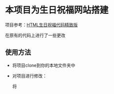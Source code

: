 # 本项目为生日祝福网站搭建

项目参考：[HTML生日祝福代码精致版](https://www.bilibili.com/video/BV1MK411m7Wk/?spm_id_from=333.1391.0.0&vd_source=348051f774b468b1bd9ef0632cd78865)

在原有的代码上进行了一些更改

## 使用方法

  -  将项目clone到你的本地文件夹中 

  -  对项目进行修改：

      将
